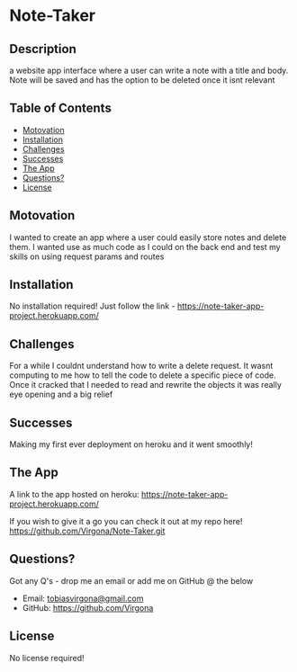 # Note-Taker

## Description

a website app interface where a user can write a note with a title and body. Note will be saved and has the option to be deleted once it isnt relevant


## Table of Contents

- [Motovation](Motovation)
- [Installation](Installation)
- [Challenges](Challenges)
- [Successes](Successes)
- [The App](App)
- [Questions?](Questions?)
- [License](License)

## Motovation

I wanted to create an app where a user could easily store notes and delete them. I wanted use as much code as I could on the back end and test my skills on using request params and routes

## Installation

No installation required! Just follow the link - https://note-taker-app-project.herokuapp.com/

## Challenges

For a while I couldnt understand how to write a delete request. It wasnt computing to me how to tell the code to delete a specific piece of code. Once it cracked that I needed to read and rewrite the objects it was really eye opening and a big relief

## Successes

Making my first ever deployment on heroku and it went smoothly!

## The App

A link to the app hosted on heroku:
https://note-taker-app-project.herokuapp.com/

If you wish to give it a go you can check it out at my repo here!
https://github.com/Virgona/Note-Taker.git


## Questions?

Got any Q's - drop me an email or add me on GitHub @ the below

- Email: tobiasvirgona@gmail.com
- GitHub: https://github.com/Virgona

## License

No license required!